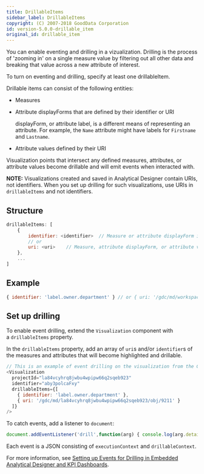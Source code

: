 ```yaml
---
title: DrillableItems
sidebar_label: DrillableItems
copyright: (C) 2007-2018 GoodData Corporation
id: version-5.0.0-drillable_item
original_id: drillable_item
---
```


You can enable eventing and drilling in a vizualization. Drilling is the process of 'zooming in' on a single measure value by filtering out all other data and breaking that value across a new attribute of interest.

To turn on eventing and drilling, specify at least one drillableItem.

Drillable items can consist of the following entities:
* Measures
* Attribute displayForms that are defined by their identifier or URI

    displayForm, or attribute label, is a different means of representing an attribute. For example, the `Name` attribute might have labels for `Firstname` and `Lastname`.
* Attribute values defined by their URI

Visualization points that intersect any defined measures, attributes, or attribute values become drillable and will emit events when interacted with.

**NOTE:** Visualizations created and saved in Analytical Designer contain URIs, not identifiers. When you set up drilling for such visualizations, use URIs in `drillableItems` and not identifiers.

## Structure

```javascript
drillableItems: [
    {
        identifier: <identifier>  // Measure or attribute displayForm identifier
        // or
        uri: <uri>    // Measure, attribute displayForm, or attribute value URI
    },
    ...
]
```

## Example

```javascript
{ identifier: 'label.owner.department' } // or { uri: '/gdc/md/workspaceHash/obj/1027' }
```

## Set up drilling

To enable event drilling, extend the `Visualization` component with a `drillableItems` property.

In the `drillableItems` property, add an array of `uri`s and/or `identifier`s of the measures and attributes that will become highlighted and drillable.

```javascript
// This is an example of event drilling on the visualization from the GoodSales demo workspace.
<Visualization
  projectId="la84vcyhrq8jwbu4wpipw66q2sqeb923"
  identifier="aby3polcaFxy"
  drillableItems={[
    { identifier: 'label.owner.department' },
    { uri: '/gdc/md/la84vcyhrq8jwbu4wpipw66q2sqeb923/obj/9211' }
  ]}
/>
```

To catch events, add a listener to `document`:

```javascript
document.addEventListener('drill',function(arg) { console.log(arg.detail); });
```

Each event is a JSON consisting of `executionContext` and `drillableContext`.

For more information, see [Setting up Events for Drilling in Embedded Analytical Designer and KPI Dashboards](https://help.gooddata.com/display/doc/Setting+up+Events+for+Drilling+in+Embedded+Analytical+Designer+and+KPI+Dashboards).
